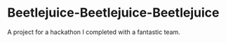 # Beetlejuice-Beetlejuice-Beetlejuice
A project for a hackathon I completed with a fantastic team.  
